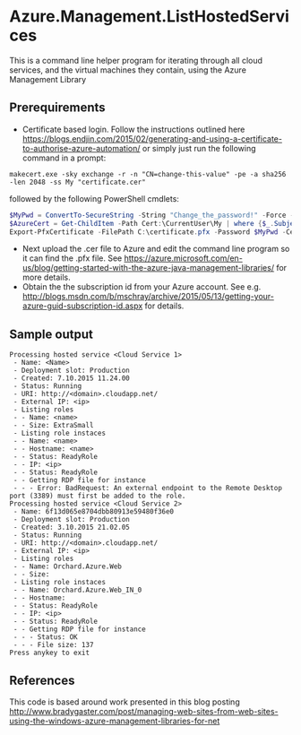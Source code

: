# Azure.Management.ListHostedServices
This is a command line helper program for iterating through all cloud services, and the virtual machines they contain, using the Azure Management Library

## Prerequirements
* Certificate based login. Follow the instructions outlined here https://blogs.endjin.com/2015/02/generating-and-using-a-certificate-to-authorise-azure-automation/ or simply just run the following command in a prompt:
```
makecert.exe -sky exchange -r -n "CN=change-this-value" -pe -a sha256 -len 2048 -ss My "certificate.cer"
```
followed by the following PowerShell cmdlets:
```powershell
$MyPwd = ConvertTo-SecureString -String "Change_the_password!" -Force -AsPlainText
$AzureCert = Get-ChildItem -Path Cert:\CurrentUser\My | where {$_.Subject -match "change-this-value"}
Export-PfxCertificate -FilePath C:\certificate.pfx -Password $MyPwd -Cert $AzureCert

```
* Next upload the .cer file to Azure and edit the command line program so it can find the .pfx file. See https://azure.microsoft.com/en-us/blog/getting-started-with-the-azure-java-management-libraries/ for more details.
* Obtain the the subscription id from your Azure account. See e.g. http://blogs.msdn.com/b/mschray/archive/2015/05/13/getting-your-azure-guid-subscription-id.aspx for details.

## Sample output
```
Processing hosted service <Cloud Service 1>
 - Name: <Name>
 - Deployment slot: Production
 - Created: 7.10.2015 11.24.00
 - Status: Running
 - URI: http://<domain>.cloudapp.net/
 - External IP: <ip>
 - Listing roles
 - - Name: <name>
 - - Size: ExtraSmall
 - Listing role instaces
 - - Name: <name>
 - - Hostname: <name>
 - - Status: ReadyRole
 - - IP: <ip>
 - - Status: ReadyRole
 - - Getting RDP file for instance
 - - - Error: BadRequest: An external endpoint to the Remote Desktop port (3389) must first be added to the role.
Processing hosted service <Cloud Service 2>
 - Name: 6f13d065e8704dbb80913e59480f36e0
 - Deployment slot: Production
 - Created: 3.10.2015 21.02.05
 - Status: Running
 - URI: http://<domain>.cloudapp.net/
 - External IP: <ip>
 - Listing roles
 - - Name: Orchard.Azure.Web
 - - Size:
 - Listing role instaces
 - - Name: Orchard.Azure.Web_IN_0
 - - Hostname:
 - - Status: ReadyRole
 - - IP: <ip>
 - - Status: ReadyRole
 - - Getting RDP file for instance
 - - - Status: OK
 - - - File size: 137
Press anykey to exit
```

## References
This code is based around work presented in this blog posting http://www.bradygaster.com/post/managing-web-sites-from-web-sites-using-the-windows-azure-management-libraries-for-net